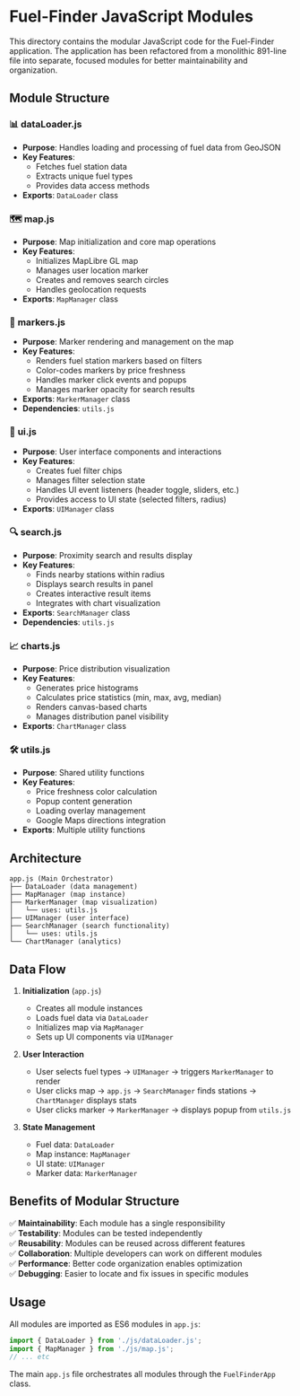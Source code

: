 # Fuel-Finder JavaScript Modules

This directory contains the modular JavaScript code for the Fuel-Finder application. The application has been refactored from a monolithic 891-line file into separate, focused modules for better maintainability and organization.

## Module Structure

### 📊 **dataLoader.js**
- **Purpose**: Handles loading and processing of fuel data from GeoJSON
- **Key Features**:
  - Fetches fuel station data
  - Extracts unique fuel types
  - Provides data access methods
- **Exports**: `DataLoader` class

### 🗺️ **map.js**
- **Purpose**: Map initialization and core map operations
- **Key Features**:
  - Initializes MapLibre GL map
  - Manages user location marker
  - Creates and removes search circles
  - Handles geolocation requests
- **Exports**: `MapManager` class

### 📍 **markers.js**
- **Purpose**: Marker rendering and management on the map
- **Key Features**:
  - Renders fuel station markers based on filters
  - Color-codes markers by price freshness
  - Handles marker click events and popups
  - Manages marker opacity for search results
- **Exports**: `MarkerManager` class
- **Dependencies**: `utils.js`

### 🎨 **ui.js**
- **Purpose**: User interface components and interactions
- **Key Features**:
  - Creates fuel filter chips
  - Manages filter selection state
  - Handles UI event listeners (header toggle, sliders, etc.)
  - Provides access to UI state (selected filters, radius)
- **Exports**: `UIManager` class

### 🔍 **search.js**
- **Purpose**: Proximity search and results display
- **Key Features**:
  - Finds nearby stations within radius
  - Displays search results in panel
  - Creates interactive result items
  - Integrates with chart visualization
- **Exports**: `SearchManager` class
- **Dependencies**: `utils.js`

### 📈 **charts.js**
- **Purpose**: Price distribution visualization
- **Key Features**:
  - Generates price histograms
  - Calculates price statistics (min, max, avg, median)
  - Renders canvas-based charts
  - Manages distribution panel visibility
- **Exports**: `ChartManager` class

### 🛠️ **utils.js**
- **Purpose**: Shared utility functions
- **Key Features**:
  - Price freshness color calculation
  - Popup content generation
  - Loading overlay management
  - Google Maps directions integration
- **Exports**: Multiple utility functions

## Architecture

```
app.js (Main Orchestrator)
├── DataLoader (data management)
├── MapManager (map instance)
├── MarkerManager (map visualization)
│   └── uses: utils.js
├── UIManager (user interface)
├── SearchManager (search functionality)
│   └── uses: utils.js
└── ChartManager (analytics)
```

## Data Flow

1. **Initialization** (`app.js`)
   - Creates all module instances
   - Loads fuel data via `DataLoader`
   - Initializes map via `MapManager`
   - Sets up UI components via `UIManager`

2. **User Interaction**
   - User selects fuel types → `UIManager` → triggers `MarkerManager` to render
   - User clicks map → `app.js` → `SearchManager` finds stations → `ChartManager` displays stats
   - User clicks marker → `MarkerManager` → displays popup from `utils.js`

3. **State Management**
   - Fuel data: `DataLoader`
   - Map instance: `MapManager`
   - UI state: `UIManager`
   - Marker data: `MarkerManager`

## Benefits of Modular Structure

✅ **Maintainability**: Each module has a single responsibility  
✅ **Testability**: Modules can be tested independently  
✅ **Reusability**: Modules can be reused across different features  
✅ **Collaboration**: Multiple developers can work on different modules  
✅ **Performance**: Better code organization enables optimization  
✅ **Debugging**: Easier to locate and fix issues in specific modules  

## Usage

All modules are imported as ES6 modules in `app.js`:

```javascript
import { DataLoader } from './js/dataLoader.js';
import { MapManager } from './js/map.js';
// ... etc
```

The main `app.js` file orchestrates all modules through the `FuelFinderApp` class.

